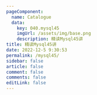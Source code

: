 ```yaml
---
pageComponent:
  name: Catalogue
  data:
    key: 040.mysql45
    imgUrl: /assets/img/base.png
    description: 精读Mysql45讲
title: 精读Mysql45讲
date: 2022-12-5 9:30:53
permalink: /mysql45/
sidebar: false
article: false
comment: false
comments: false
editLink: false
---
```

